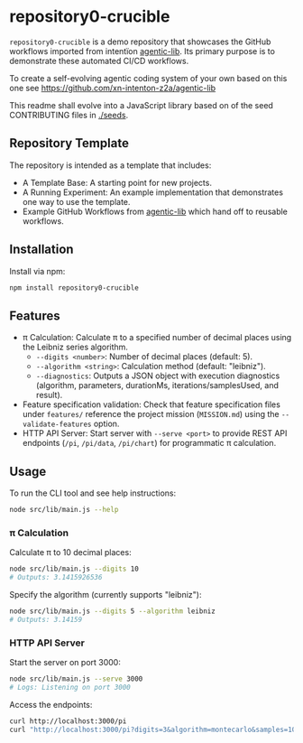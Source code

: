 # repository0-crucible

`repository0-crucible` is a demo repository that showcases the GitHub workflows imported from intentïon [agentic-lib](nhttps://github.com/xn-intenton-z2a/agentic-lib). Its primary purpose is to demonstrate these automated CI/CD workflows.

To create a self-evolving agentic coding system of your own based on this one see https://github.com/xn-intenton-z2a/agentic-lib

This readme shall evolve into a JavaScript library based on of the seed CONTRIBUTING files in [./seeds](./seeds).

## Repository Template

The repository is intended as a template that includes:
* A Template Base: A starting point for new projects.
* A Running Experiment: An example implementation that demonstrates one way to use the template.
* Example GitHub Workflows from [agentic-lib](https://github.com/xn-intenton-z2a/agentic-lib) which hand off to reusable workflows.

## Installation

Install via npm:

```bash
npm install repository0-crucible
```

## Features

* π Calculation: Calculate π to a specified number of decimal places using the Leibniz series algorithm.
  - `--digits <number>`: Number of decimal places (default: 5).
  - `--algorithm <string>`: Calculation method (default: "leibniz").
  - `--diagnostics`: Outputs a JSON object with execution diagnostics (algorithm, parameters, durationMs, iterations/samplesUsed, and result).
* Feature specification validation: Check that feature specification files under `features/` reference the project mission (`MISSION.md`) using the `--validate-features` option.
* HTTP API Server: Start server with `--serve <port>` to provide REST API endpoints (`/pi`, `/pi/data`, `/pi/chart`) for programmatic π calculation.

## Usage

To run the CLI tool and see help instructions:

```bash
node src/lib/main.js --help
```

### π Calculation

Calculate π to 10 decimal places:

```bash
node src/lib/main.js --digits 10
# Outputs: 3.1415926536
```

Specify the algorithm (currently supports "leibniz"):

```bash
node src/lib/main.js --digits 5 --algorithm leibniz
# Outputs: 3.14159
```

### HTTP API Server

Start the server on port 3000:

```bash
node src/lib/main.js --serve 3000
# Logs: Listening on port 3000
```

Access the endpoints:

```bash
curl http://localhost:3000/pi
curl "http://localhost:3000/pi?digits=3&algorithm=montecarlo&samples=1000&diagnostics=true"
```
